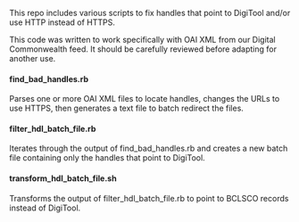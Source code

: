 This repo includes various scripts to fix handles that point to DigiTool and/or
use HTTP instead of HTTPS.

This code was written to work specifically with OAI XML from our 
Digital Commonwealth feed. It should be carefully reviewed before adapting 
for another use.

#### find_bad_handles.rb
Parses one or more OAI XML files to locate handles, changes the
URLs to use HTTPS, then generates a text file to batch redirect the files.

#### filter_hdl_batch_file.rb
Iterates through the output of find_bad_handles.rb and creates a new batch file
containing only the handles that point to DigiTool.

#### transform_hdl_batch_file.sh
Transforms the output of filter_hdl_batch_file.rb to point to BCLSCO records 
instead of DigiTool.
